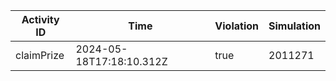 | Activity ID | Time | Violation | Simulation |
| --- | --- | --- | --- |
| claimPrize | 2024-05-18T17:18:10.312Z | true | 2011271 |